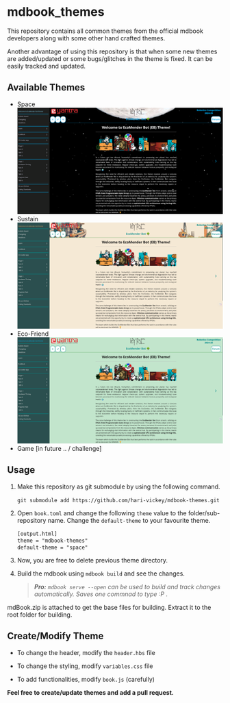
# mdbook_themes

This repository contains all common themes from the official mdbook developers along with some other hand crafted themes.

Another advantage of using this repository is that when some new themes are added/updated or some bugs/glitches in the theme is fixed. It can be easily tracked and updated.

## Available Themes

- Space
    ![](./example/space.png)
- Sustain
    ![](./example/sustain.png)
- Eco-Friend
    ![](./example/ecofriend.png)
- Game [in future .. / challenge]


## Usage

1. Make this repository as git submodule by using the following command.

    ```git submodule add https://github.com/hari-vickey/mdbook-themes.git```

2. Open `book.toml` and change the following `theme` value to the folder/sub-repository name. Change the `default-theme` to your favourite theme.

    ```
	[output.html]
	theme = "mdbook-themes"
	default-theme = "space"
    ```

3. Now, you are free to delete previous theme directory.

4. Build the mdbook using `mdbook build` and see the changes.

    > *__**Pro:**__ `mdbook serve --open` can be used to build and track changes automatically. Saves one commnad to type :P .*


mdBook.zip is attached to get the base files for building. Extract it to the root folder for building.

## Create/Modify Theme

- To change the header, modify the `header.hbs` file

- To change the styling, modify `variables.css` file

- To add functionalities, modify `book.js` (carefully)

**__Feel free to create/update themes and add a pull request.__**
